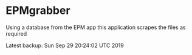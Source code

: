 # EPMgrabber
Using a database from the EPM app this application scrapes the files as required


Latest backup: Sun Sep 29 20:24:02 UTC 2019
